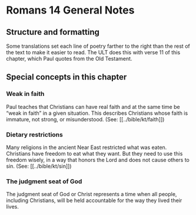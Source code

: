 # Romans 14 General Notes
## Structure and formatting

Some translations set each line of poetry farther to the right than the rest of the text to make it easier to read. The ULT does this with verse 11 of this chapter, which Paul quotes from the Old Testament.

## Special concepts in this chapter

### Weak in faith

Paul teaches that Christians can have real faith and at the same time be “weak in faith” in a given situation. This describes Christians whose faith is immature, not strong, or misunderstood. (See: [[../bible/kt/faith]])

### Dietary restrictions

Many religions in the ancient Near East restricted what was eaten. Christians have freedom to eat what they want. But they need to use this freedom wisely, in a way that honors the Lord and does not cause others to sin. (See: [[../bible/kt/sin]])

### The judgment seat of God

The judgment seat of God or Christ represents a time when all people, including Christians, will be held accountable for the way they lived their lives.